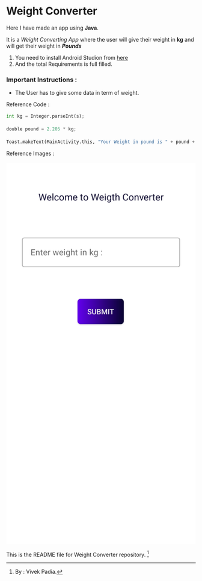 # Weight Converter 

Here I have made an app using **Java**. 

It is a *Weight Converting App* where the user will give their weight in **kg** and will get their weight in **_Pounds_** 

1. You need to install Android Studion from [here](https://www.python.org/downloads/)
3. And the total Requirements is full filled.

### Important Instructions :

* The User has to give some data in term of weight.

Reference Code : 
```python
int kg = Integer.parseInt(s);

double pound = 2.205 * kg;

Toast.makeText(MainActivity.this, "Your Weight in pound is " + pound + ".", Toast.LENGTH_SHORT).show();
```

Reference Images : <br>
	<br>![alt text](app/src/main/res/drawable/ss.jpg)

This is the README file for Weight Converter repository. [^1]

[^1]: By : Vivek Padia.
